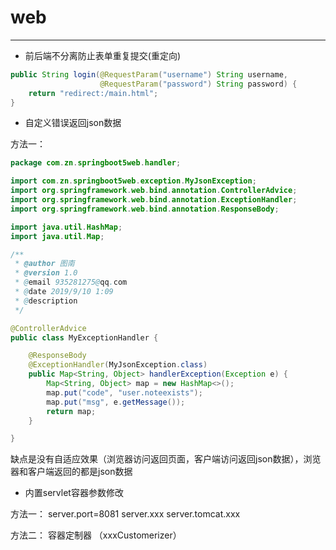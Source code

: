 # web

---

+ 前后端不分离防止表单重复提交(重定向)

```java
public String login(@RequestParam("username") String username,
                    @RequestParam("password") String password) {
    return "redirect:/main.html";
}
```

+ 自定义错误返回json数据

方法一：

```java
package com.zn.springboot5web.handler;

import com.zn.springboot5web.exception.MyJsonException;
import org.springframework.web.bind.annotation.ControllerAdvice;
import org.springframework.web.bind.annotation.ExceptionHandler;
import org.springframework.web.bind.annotation.ResponseBody;

import java.util.HashMap;
import java.util.Map;

/**
 * @author 图南
 * @version 1.0
 * @email 935281275@qq.com
 * @date 2019/9/10 1:09
 * @description
 */

@ControllerAdvice
public class MyExceptionHandler {

    @ResponseBody
    @ExceptionHandler(MyJsonException.class)
    public Map<String, Object> handlerException(Exception e) {
        Map<String, Object> map = new HashMap<>();
        map.put("code", "user.noteexists");
        map.put("msg", e.getMessage());
        return map;
    }

}

```

缺点是没有自适应效果（浏览器访问返回页面，客户端访问返回json数据），浏览器和客户端返回的都是json数据

+ 内置servlet容器参数修改

方法一：
server.port=8081
server.xxx
server.tomcat.xxx

方法二：
容器定制器
（xxxCustomerizer）
